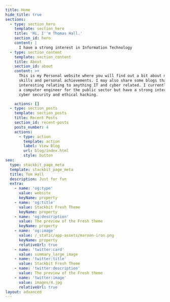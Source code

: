 ```yaml
---
title: Home
hide_title: true
sections:
  - type: section_hero
    template: section_hero
    title: 'Hi, I''m Thomas Hall.'
    section_id: hero
    content: |
      I have a strong interest in Information Technology
  - type: section_content
    template: section_content
    title: About
    section_id: about
    content: >+
      This is my Personal website where you will find out a bit about myself,
      skills and personal achievements. I may also share some blogs that i find
      interesting relating to anything IT and cyber related. I currently work as
      a computer engineer for the public sector but have a strong interest in
      cyber security and ethical hacking.

    actions: []
  - type: section_posts
    template: section_posts
    title: Recent Posts
    section_id: recent-posts
    posts_number: 4
    actions:
      - type: action
        template: action
        label: View Blog
        url: blog/index.html
        style: button
seo:
  type: stackbit_page_meta
  template: stackbit_page_meta
  title: Tom Hall
  description: Just for fun
  extra:
    - name: 'og:type'
      value: website
      keyName: property
    - name: 'og:title'
      value: Stackbit Fresh Theme
      keyName: property
    - name: 'og:description'
      value: The preview of the Fresh theme
      keyName: property
    - name: 'og:image'
      value: /_static/app-assets/maroon-iron.png
      keyName: property
      relativeUrl: true
    - name: 'twitter:card'
      value: summary_large_image
    - name: 'twitter:title'
      value: Stackbit Fresh Theme
    - name: 'twitter:description'
      value: The preview of the Fresh theme
    - name: 'twitter:image'
      value: images/4.jpg
      relativeUrl: true
layout: advanced
---
```

